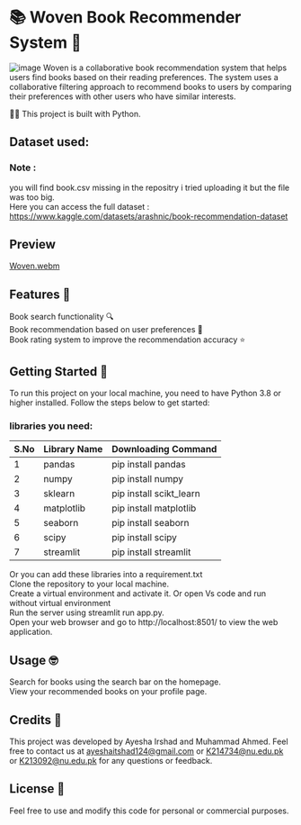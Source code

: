 
# 📚 Woven Book Recommender System 🧶  
![image](https://user-images.githubusercontent.com/104616632/226476587-fff5bcb8-98f5-453c-9098-cb36b3c8f735.png)
Woven is a collaborative book recommendation system that helps users find books based on their reading preferences. The system uses a collaborative filtering approach to recommend books to users by comparing their preferences with other users who have similar interests.   

👨‍💻 This project is built with Python.  
## Dataset used: 
### Note  :   
you will find book.csv missing in the repositry i tried uploading it but the file was too big.  
Here you can access the full dataset :  https://www.kaggle.com/datasets/arashnic/book-recommendation-dataset    

## Preview
[Woven.webm](https://github.com/AyeshaIrshad1337/Woven/assets/104616632/be7bb209-0dc0-44c1-930e-57a0a5e84da6)

## Features 🚀  
Book search functionality 🔍  
Book recommendation based on user preferences 📖  
Book rating system to improve the recommendation accuracy ⭐  
## Getting Started 🏁  
To run this project on your local machine, you need to have Python 3.8 or higher installed. Follow the steps below to get started:  
### libraries you need:  
|S.No|Library Name|Downloading Command|
|-|-|-|
|1|pandas|pip install pandas|
|2|numpy|pip install numpy|
|3|sklearn|pip install scikt_learn|
|4|matplotlib|pip install matplotlib|
|5|seaborn|pip install seaborn|
|6|scipy|pip install scipy|
|7|streamlit|pip install streamlit|

Or you can add these libraries into a requirement.txt  
Clone the repository to your local machine.  
Create a virtual environment and activate it. Or open Vs code and run without virtual environment   
Run the server using streamlit run app.py.  
Open your web browser and go to http://localhost:8501/ to view the web application.  
## Usage 🤓  
Search for books using the search bar on the homepage.  
View your recommended books on your profile page.  
## Credits 🙌  
This project was developed by Ayesha Irshad and Muhammad Ahmed. Feel free to contact us at ayeshaitshad124@gmail.com or K214734@nu.edu.pk or K213092@nu.edu.pk for any questions or feedback.  
  
## License 📜  
Feel free to use and modify this code for personal or commercial purposes.
